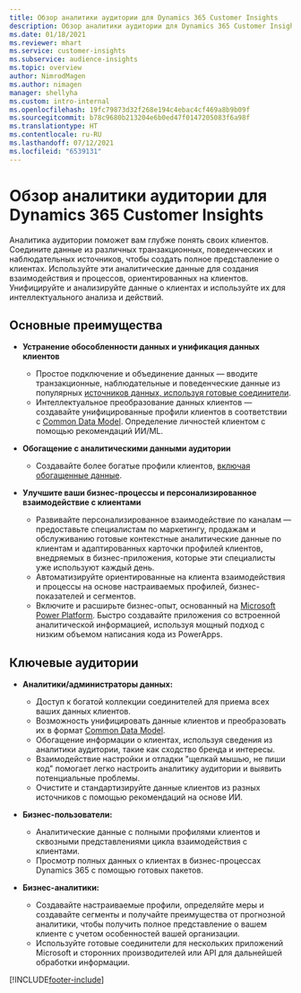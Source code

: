 ```yaml
---
title: Обзор аналитики аудитории для Dynamics 365 Customer Insights
description: Обзор аналитики аудитории для Dynamics 365 Customer Insights.
ms.date: 01/18/2021
ms.reviewer: mhart
ms.service: customer-insights
ms.subservice: audience-insights
ms.topic: overview
author: NimrodMagen
ms.author: nimagen
manager: shellyha
ms.custom: intro-internal
ms.openlocfilehash: 19fc79873d32f268e194c4ebac4cf469a8b9b09f
ms.sourcegitcommit: b78c9680b213204e6b0ed47f0147205083f6a98f
ms.translationtype: HT
ms.contentlocale: ru-RU
ms.lasthandoff: 07/12/2021
ms.locfileid: "6539131"
---
```

# <a name="audience-insights-for-dynamics-365-customer-insights-overview"></a>Обзор аналитики аудитории для Dynamics 365 Customer Insights

Аналитика аудитории поможет вам глубже понять своих клиентов. Соедините данные из различных транзакционных, поведенческих и наблюдательных источников, чтобы создать полное представление о клиентах. Используйте эти аналитические данные для создания взаимодействия и процессов, ориентированных на клиентов. Унифицируйте и анализируйте данные о клиентах и используйте их для интеллектуального анализа и действий.

## <a name="main-benefits"></a>Основные преимущества 

- **Устранение обособленности данных и унификация данных клиентов**

  - Простое подключение и объединение данных — вводите транзакционные, наблюдательные и поведенческие данные из популярных [источников данных, используя готовые соединители](data-sources.md).
  - Интеллектуальное преобразование данных клиентов — создавайте унифицированные профили клиентов в соответствии с [Common Data Model](/common-data-model/). Определение личностей клиентом с помощью рекомендаций ИИ/ML.

- **Обогащение с аналитическими данными аудитории**

  - Создавайте более богатые профили клиентов, [включая обогащенные данные](enrichment-hub.md).  

- **Улучшите ваши бизнес-процессы и персонализированное взаимодействие с клиентами**

  - Развивайте персонализированное взаимодействие по каналам — предоставьте специалистам по маркетингу, продажам и обслуживанию готовые контекстные аналитические данные по клиентам и адаптированных карточки профилей клиентов, внедряемых в бизнес-приложения, которые эти специалисты уже используют каждый день.
  - Автоматизируйте ориентированные на клиента взаимодействия и процессы на основе настраиваемых профилей, бизнес-показателей и сегментов.
  - Включите и расширьте бизнес-опыт, основанный на [Microsoft Power Platform](https://powerplatform.microsoft.com/). Быстро создавайте приложения со встроенной аналитической информацией, используя мощный подход с низким объемом написания кода из PowerApps.  

## <a name="key-audiences"></a>Ключевые аудитории

- **Аналитики/администраторы данных:**

  - Доступ к богатой коллекции соединителей для приема всех ваших данных клиентов.
  - Возможность унифицировать данные клиентов и преобразовать их в формат [Common Data Model](/common-data-model/).
  - Обогащение информации о клиентах, используя сведения из аналитики аудитории, такие как сходство бренда и интересы.
  - Взаимодействие настройки и отладки "щелкай мышью, не пиши код" помогает легко настроить аналитику аудитории и выявить потенциальные проблемы.
  - Очистите и стандартизируйте данные клиентов из разных источников с помощью рекомендаций на основе ИИ.  

- **Бизнес-пользователи:**

  - Аналитические данные с полными профилями клиентов и сквозными представлениями цикла взаимодействия с клиентами.
  - Просмотр полных данных о клиентах в бизнес-процессах Dynamics 365 с помощью готовых пакетов.

- **Бизнес-аналитики:**

  - Создавайте настраиваемые профили, определяйте меры и создавайте сегменты и получайте преимущества от прогнозной аналитики, чтобы получить полное представление о вашем клиенте с учетом особенностей вашей организации.  
  - Используйте готовые соединители для нескольких приложений Microsoft и сторонних производителей или API для дальнейшей обработки информации.


[!INCLUDE[footer-include](../includes/footer-banner.md)]